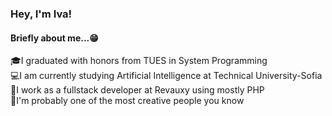 ### Hey, I'm Iva!
#### Briefly about me...😁

🎓I graduated with honors from TUES in System Programming<br/>
💻I am currently studying Artificial Intelligence at Technical University-Sofia<br/>
🏢I work as a fullstack developer at Revauxy using mostly PHP<br/>
🎨I'm probably one of the most creative people you know <br/>
